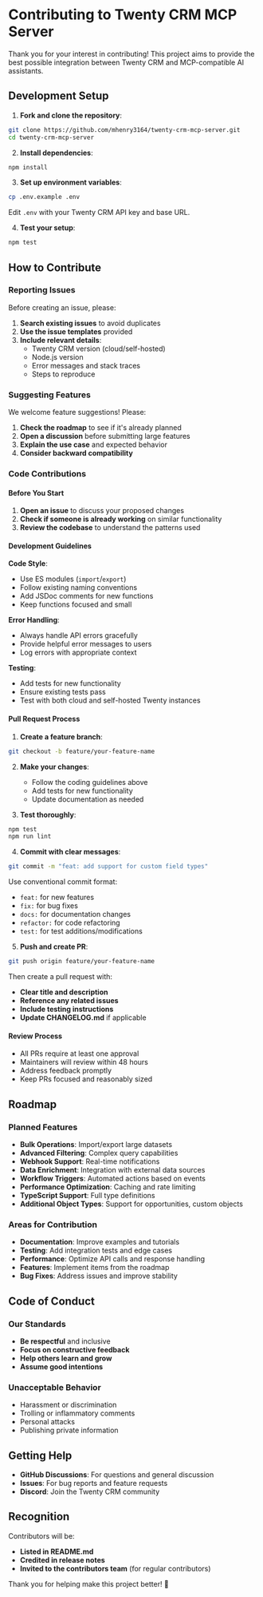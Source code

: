# Contributing to Twenty CRM MCP Server

Thank you for your interest in contributing! This project aims to provide the best possible integration between Twenty CRM and MCP-compatible AI assistants.

## Development Setup

1. **Fork and clone the repository**:
```bash
git clone https://github.com/mhenry3164/twenty-crm-mcp-server.git
cd twenty-crm-mcp-server
```

2. **Install dependencies**:
```bash
npm install
```

3. **Set up environment variables**:
```bash
cp .env.example .env
```
Edit `.env` with your Twenty CRM API key and base URL.

4. **Test your setup**:
```bash
npm test
```

## How to Contribute

### Reporting Issues

Before creating an issue, please:

1. **Search existing issues** to avoid duplicates
2. **Use the issue templates** provided
3. **Include relevant details**:
   - Twenty CRM version (cloud/self-hosted)
   - Node.js version
   - Error messages and stack traces
   - Steps to reproduce

### Suggesting Features

We welcome feature suggestions! Please:

1. **Check the roadmap** to see if it's already planned
2. **Open a discussion** before submitting large features
3. **Explain the use case** and expected behavior
4. **Consider backward compatibility**

### Code Contributions

#### Before You Start

1. **Open an issue** to discuss your proposed changes
2. **Check if someone is already working** on similar functionality
3. **Review the codebase** to understand the patterns used

#### Development Guidelines

**Code Style**:
- Use ES modules (`import`/`export`)
- Follow existing naming conventions
- Add JSDoc comments for new functions
- Keep functions focused and small

**Error Handling**:
- Always handle API errors gracefully
- Provide helpful error messages to users
- Log errors with appropriate context

**Testing**:
- Add tests for new functionality
- Ensure existing tests pass
- Test with both cloud and self-hosted Twenty instances

#### Pull Request Process

1. **Create a feature branch**:
```bash
git checkout -b feature/your-feature-name
```

2. **Make your changes**:
   - Follow the coding guidelines above
   - Add tests for new functionality
   - Update documentation as needed

3. **Test thoroughly**:
```bash
npm test
npm run lint
```

4. **Commit with clear messages**:
```bash
git commit -m "feat: add support for custom field types"
```

Use conventional commit format:
- `feat:` for new features
- `fix:` for bug fixes
- `docs:` for documentation changes
- `refactor:` for code refactoring
- `test:` for test additions/modifications

5. **Push and create PR**:
```bash
git push origin feature/your-feature-name
```

Then create a pull request with:
- **Clear title and description**
- **Reference any related issues**
- **Include testing instructions**
- **Update CHANGELOG.md** if applicable

#### Review Process

- All PRs require at least one approval
- Maintainers will review within 48 hours
- Address feedback promptly
- Keep PRs focused and reasonably sized

## Roadmap

### Planned Features

- **Bulk Operations**: Import/export large datasets
- **Advanced Filtering**: Complex query capabilities
- **Webhook Support**: Real-time notifications
- **Data Enrichment**: Integration with external data sources
- **Workflow Triggers**: Automated actions based on events
- **Performance Optimization**: Caching and rate limiting
- **TypeScript Support**: Full type definitions
- **Additional Object Types**: Support for opportunities, custom objects

### Areas for Contribution

- **Documentation**: Improve examples and tutorials
- **Testing**: Add integration tests and edge cases
- **Performance**: Optimize API calls and response handling
- **Features**: Implement items from the roadmap
- **Bug Fixes**: Address issues and improve stability

## Code of Conduct

### Our Standards

- **Be respectful** and inclusive
- **Focus on constructive feedback**
- **Help others learn and grow**
- **Assume good intentions**

### Unacceptable Behavior

- Harassment or discrimination
- Trolling or inflammatory comments
- Personal attacks
- Publishing private information

## Getting Help

- **GitHub Discussions**: For questions and general discussion
- **Issues**: For bug reports and feature requests
- **Discord**: Join the Twenty CRM community

## Recognition

Contributors will be:
- **Listed in README.md**
- **Credited in release notes**
- **Invited to the contributors team** (for regular contributors)

Thank you for helping make this project better! 🚀